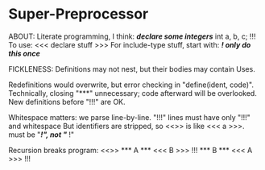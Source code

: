 Super-Preprocessor
==================


ABOUT:
Literate programming, I think:
    ***declare some integers***
        int a, b, c;
    !!!
To use:
    <<< declare stuff >>>
For include-type stuff, start with:
    ***! only do this once***


FICKLENESS:
Definitions may not nest,
but their bodies may contain Uses.

Redefinitions would overwrite, but error checking in "define(ident, code)".
Technically, closing "***" unnecessary;
code afterward will be overlooked.
New definitions before "!!!" are OK.

Whitespace matters: we parse line-by-line.
"!!!" lines must have only "!!!" and whitespace
But identifiers are stripped, so <<<a>>> is like <<< a >>>.
must be "***!", not "*** !"

Recursion breaks program:
    <<<A>>>
    *** A ***
        <<< B >>>
    !!!
    *** B ***
        <<< A >>>
    !!!
